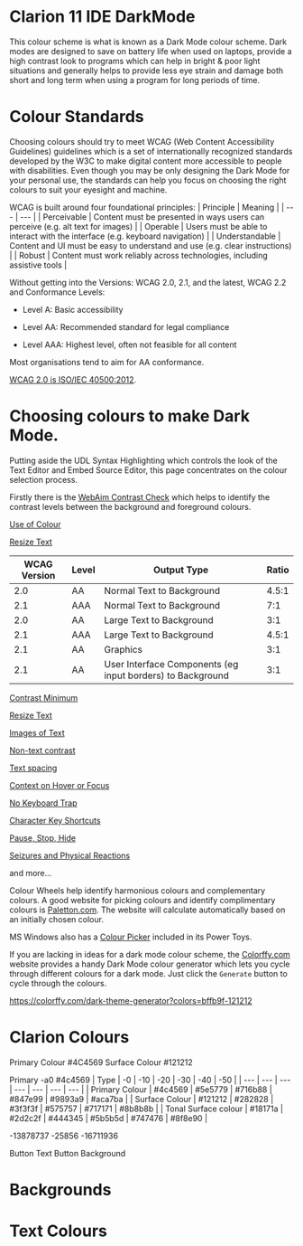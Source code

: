 # Clarion 11 IDE DarkMode

This colour scheme is what is known as a Dark Mode colour scheme. Dark modes are designed to save on battery life when used on laptops, provide a high contrast look to programs which can help in bright & poor light situations and generally helps to provide less eye strain and damage both short and long term when using a program for long periods of time.


# Colour Standards

Choosing colours should try to meet WCAG (Web Content Accessibility Guidelines) guidelines which is a set of internationally recognized standards developed by the W3C to make digital content more accessible to people with disabilities. Even though you may be only designing the Dark Mode for your personal use, the standards can help you focus on choosing the right colours to suit your eyesight and machine.

WCAG is built around four foundational principles:
| Principle | Meaning | 
| --- | --- |
| Perceivable | Content must be presented in ways users can perceive (e.g. alt text for images) | 
| Operable | Users must be able to interact with the interface (e.g. keyboard navigation) | 
| Understandable | Content and UI must be easy to understand and use (e.g. clear instructions) | 
| Robust | Content must work reliably across technologies, including assistive tools | 

Without getting into the Versions: WCAG 2.0, 2.1, and the latest, WCAG 2.2 and Conformance Levels:
- Level A: Basic accessibility

- Level AA: Recommended standard for legal compliance

- Level AAA: Highest level, often not feasible for all content

Most organisations tend to aim for AA conformance. 

[WCAG 2.0 is ISO/IEC 40500:2012](https://www.w3.org/TR/WCAG20/).




# Choosing colours to make Dark Mode.
Putting aside the UDL Syntax Highlighting which controls the look of the Text Editor and Embed Source Editor, this page concentrates on the colour selection process.

Firstly there is the [WebAim Contrast Check](https://webaim.org/resources/contrastchecker/) which helps to identify the contrast levels between the background and foreground colours. 

[Use of Colour](https://www.w3.org/WAI/WCAG22/quickref/?showtechniques=141#use-of-color)

[Resize Text](https://www.w3.org/WAI/WCAG22/Understanding/resize-text.html)



| WCAG Version | Level | Output Type | Ratio 
| --- | --- | --- | --- | 
| 2.0 | AA | Normal Text to Background | 4.5:1 |
| 2.1 | AAA | Normal Text to Background | 7:1 | 
| 2.0 | AA | Large Text to Background | 3:1 |
| 2.1 | AAA | Large Text to Background | 4.5:1 |
| 2.1 | AA | Graphics | 3:1 |
| 2.1 | AA | User Interface Components (eg input borders) to Background | 3:1 |

[Contrast Minimum](https://www.w3.org/TR/wcag2ict-22/#contrast-minimum)

[Resize Text](https://www.w3.org/TR/wcag2ict-22/#resize-text)

[Images of Text](https://www.w3.org/TR/wcag2ict-22/#images-of-text)

[Non-text contrast](https://www.w3.org/TR/wcag2ict-22/#non-text-contrast)

[Text spacing](https://www.w3.org/TR/wcag2ict-22/#text-spacing)

[Context on Hover or Focus](https://www.w3.org/TR/wcag2ict-22/#content-on-hover-or-focus)

[No Keyboard Trap](https://www.w3.org/TR/wcag2ict-22/#no-keyboard-trap)

[Character Key Shortcuts](https://www.w3.org/TR/wcag2ict-22/#character-key-shortcuts)

[Pause, Stop, Hide](https://www.w3.org/TR/wcag2ict-22/#pause-stop-hide)

[Seizures and Physical Reactions](https://www.w3.org/TR/wcag2ict-22/#seizures-and-physical-reactions)

and more...



Colour Wheels help identify harmonious colours and complementary colours. A good website for picking colours and identify complimentary colours is [Paletton.com](https://paletton.com). The website will calculate automatically based on an initially chosen colour.

MS Windows also has a [Colour Picker](https://learn.microsoft.com/en-us/windows/powertoys/color-picker) included in its Power Toys.

If you are lacking in ideas for a dark mode colour scheme, the [Colorffy.com](https://colorffy.com/dark-theme-generator) website provides a handy Dark Mode colour generator which lets you cycle through different colours for a dark mode. Just click the ```Generate``` button to cycle through the colours.

https://colorffy.com/dark-theme-generator?colors=bffb9f-121212

# Clarion Colours

Primary Colour #4C4569
Surface Colour #121212

Primary -a0 #4c4569
| Type | -0 | -10 | -20 | -30 | -40 | -50 |
| --- | --- | --- | --- | --- | --- | --- |
| Primary Colour | #4c4569 | #5e5779 | #716b88 | #847e99 | #9893a9 | #aca7ba |
| Surface Colour | #121212 | #282828 | #3f3f3f | #575757 | #717171 | #8b8b8b |
| Tonal Surface colour | #18171a | #2d2c2f | #444345 | #5b5b5d | #747476 | #8f8e90 |

 

<DockTabStripAppearance>
  <xGradientBegin>-13878737</xGradientBegin>      <!-- #2d2c2f -->
  <xGradientEnd>-25856</xGradientEnd>          <!-- #444345 -->
  <xTextColor>-16711936</xTextColor>           <!-- Lime Green (#00FF00) -->
</DockTabStripAppearance>



Button Text
Button Background


# Backgrounds

# Text Colours

# 